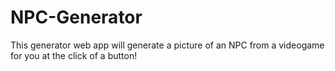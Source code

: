 # NPC-Generator

This generator web app will generate a picture of an NPC from a videogame for you at the click of a button!
